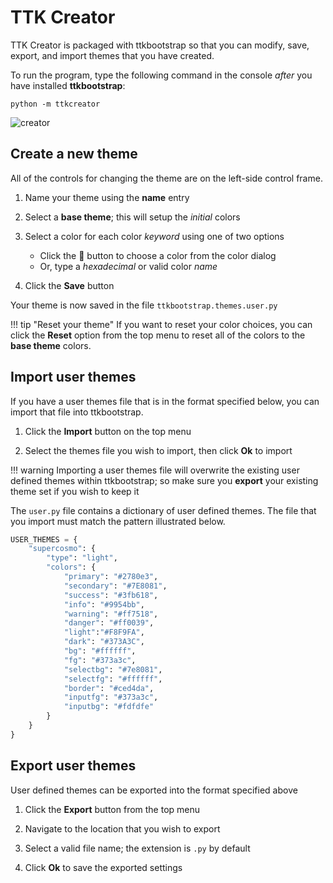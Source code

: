 # TTK Creator

TTK Creator is packaged with ttkbootstrap so that you can modify, save, export, and import themes that you have created.

To run the program, type the following command in the console _after_ you have installed **ttkbootstrap**:

```shell
python -m ttkcreator
```

![creator](../assets/ttkcreator/creator.png)

## Create a new theme

All of the controls for changing the theme are on the left-side control frame.

1. Name your theme using the **name** entry

2. Select a **base theme**; this will setup the _initial_ colors

3. Select a color for each color _keyword_ using one of two options

    * Click the 🎨 button to choose a color from the color dialog
    * Or, type a _hexadecimal_ or valid color _name_

4. Click the **Save** button

Your theme is now saved in the file `ttkbootstrap.themes.user.py`

!!! tip "Reset your theme" If you want to reset your color choices, you can click the **Reset** option from the top menu to reset all of the colors to the **base theme** colors.

## Import user themes

If you have a user themes file that is in the format specified below, you can import that file into ttkbootstrap.

1. Click the **Import** button on the top menu

2. Select the themes file you wish to import, then click **Ok** to import

!!! warning Importing a user themes file will overwrite the existing user defined themes within ttkbootstrap; so make sure you **export** your existing theme set if you wish to keep it

The `user.py` file contains a dictionary of user defined themes. The file that you import must match the pattern illustrated below.

```python
USER_THEMES = {
    "supercosmo": {
        "type": "light",
        "colors": {
            "primary": "#2780e3",
            "secondary": "#7E8081",
            "success": "#3fb618",
            "info": "#9954bb",
            "warning": "#ff7518",
            "danger": "#ff0039",
            "light":"#F8F9FA",
            "dark": "#373A3C",
            "bg": "#ffffff",
            "fg": "#373a3c",
            "selectbg": "#7e8081",
            "selectfg": "#ffffff",
            "border": "#ced4da",
            "inputfg": "#373a3c",
            "inputbg": "#fdfdfe"
        }
    }
}
```

## Export user themes

User defined themes can be exported into the format specified above

1. Click the **Export** button from the top menu

2. Navigate to the location that you wish to export

3. Select a valid file name; the extension is `.py` by default

4. Click **Ok** to save the exported settings
    
